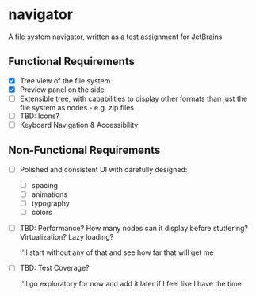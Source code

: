 # navigator
A file system navigator, written as a test assignment for JetBrains

## Functional Requirements
- [x] Tree view of the file system
- [x] Preview panel on the side
- [ ] Extensible tree, with capabilities to display other formats than just the file system as nodes - e.g. zip files
- [ ] TBD: Icons?
- [ ] Keyboard Navigation & Accessibility

## Non-Functional Requirements
- [ ] Polished and consistent UI with carefully designed:
    - [ ] spacing
    - [ ] animations
    - [ ] typography
    - [ ] colors
- [ ] TBD: Performance? How many nodes can it display before stuttering? Virtualization? Lazy loading?
  
  I'll start without any of that and see how far that will get me
- [ ] TBD: Test Coverage?
  
  I'll go exploratory for now and add it later if I feel like I have the time